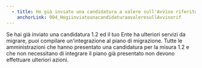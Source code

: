 ```yaml
---
  - title: Ho già inviato una candidatura a valere sull'Avviso riferito alla misura 1.2, ci sono ulteriori adempimenti?
    anchorLink: 004_HogiinviatounacandidaturaavaleresullAvvisorif
---
```


Se hai già inviato una candidatura 1.2 ed il tuo Ente ha ulteriori servizi da migrare, puoi compilare un'integrazione al piano di migrazione. Tutte le amministrazioni che hanno presentato una candidatura per la misura 1.2 e che non necessitano di integrare il piano già presentato non devono effettuare ulteriori azioni.